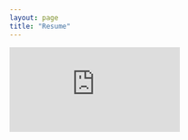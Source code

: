 ```yaml
---
layout: page
title: "Resume"
---
```


<embed src="https://github.com/ajaypatel-8/ajaypatel-8.github.io/blob/master/ajay_patel-resume.pdf" type="application/pdf" />
